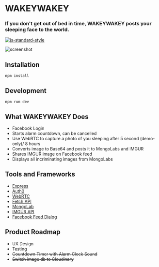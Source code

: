 # WAKEYWAKEY
### If you don't get out of bed in time, WAKEYWAKEY posts your sleeping face to the world.
[![js-standard-style](https://img.shields.io/badge/code%20style-standard-green.svg?style=flat-square)](https://github.com/feross/standard)

![screenshot](https://wakey2.herokuapp.com/img/shareimage.png "WAKEYWAKEY Screenshot")

## Installation
```
npm install
```

## Development
```
npm run dev
```
## What WAKEYWAKEY Does
* Facebook Login
* Starts alarm countdown, can be cancelled
* Use WebRTC to capture a photo of you sleeping after 5 second (demo-only)/ 8 hours
* Converts image to Base64 and posts it to MongoLabs and IMGUR
* Shares IMGUR image on Facebook feed
* Displays all incriminating images from MongoLabs

## Tools and Frameworks
* [Express](http://expressjs.com/)
* [Auth0](https://auth0.com)
* [WebRTC](https://github.com/mdn/samples-server/tree/master/s/webrtc-capturestill)
* [Fetch API](https://github.com/github/fetch)
* [MongoLab](https://mongolab.com/)
* [IMGUR API](https://api.imgur.com)
* [Facebook Feed Dialog](https://developers.facebook.com/docs/sharing/reference/feed-dialog/v2.5)

## Product Roadmap
* UX Design
* Testing
* ~~Countdown Timer with Alarm Clock Sound~~
* ~~Switch image db to Cloudinary~~
